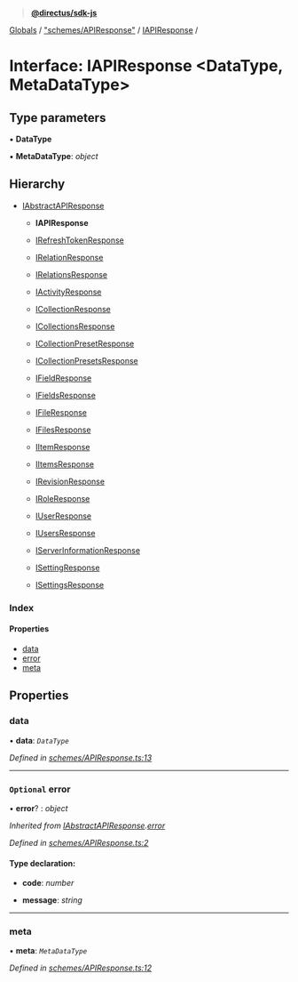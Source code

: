 > **[@directus/sdk-js](../README.md)**

[Globals](../README.md) / ["schemes/APIResponse"](../modules/_schemes_apiresponse_.md) / [IAPIResponse](_schemes_apiresponse_.iapiresponse.md) /

# Interface: IAPIResponse <**DataType, MetaDataType**>

## Type parameters

▪ **DataType**

▪ **MetaDataType**: *object*

## Hierarchy

* [IAbstractAPIResponse](_schemes_apiresponse_.iabstractapiresponse.md)

  * **IAPIResponse**

  * [IRefreshTokenResponse](_schemes_response_token_.irefreshtokenresponse.md)

  * [IRelationResponse](_schemes_response_relation_.irelationresponse.md)

  * [IRelationsResponse](_schemes_response_relation_.irelationsresponse.md)

  * [IActivityResponse](_schemes_response_activity_.iactivityresponse.md)

  * [ICollectionResponse](_schemes_response_collection_.icollectionresponse.md)

  * [ICollectionsResponse](_schemes_response_collection_.icollectionsresponse.md)

  * [ICollectionPresetResponse](_schemes_response_collectionpreset_.icollectionpresetresponse.md)

  * [ICollectionPresetsResponse](_schemes_response_collectionpreset_.icollectionpresetsresponse.md)

  * [IFieldResponse](_schemes_response_field_.ifieldresponse.md)

  * [IFieldsResponse](_schemes_response_field_.ifieldsresponse.md)

  * [IFileResponse](_schemes_response_file_.ifileresponse.md)

  * [IFilesResponse](_schemes_response_file_.ifilesresponse.md)

  * [IItemResponse](_schemes_response_item_.iitemresponse.md)

  * [IItemsResponse](_schemes_response_item_.iitemsresponse.md)

  * [IRevisionResponse](_schemes_response_revision_.irevisionresponse.md)

  * [IRoleResponse](_schemes_response_role_.iroleresponse.md)

  * [IUserResponse](_schemes_response_user_.iuserresponse.md)

  * [IUsersResponse](_schemes_response_user_.iusersresponse.md)

  * [IServerInformationResponse](_schemes_response_serverinformation_.iserverinformationresponse.md)

  * [ISettingResponse](_schemes_response_setting_.isettingresponse.md)

  * [ISettingsResponse](_schemes_response_setting_.isettingsresponse.md)

### Index

#### Properties

* [data](_schemes_apiresponse_.iapiresponse.md#data)
* [error](_schemes_apiresponse_.iapiresponse.md#optional-error)
* [meta](_schemes_apiresponse_.iapiresponse.md#meta)

## Properties

###  data

• **data**: *`DataType`*

*Defined in [schemes/APIResponse.ts:13](https://github.com/janbiasi/sdk-js/blob/6d04a0b/src/schemes/APIResponse.ts#L13)*

___

### `Optional` error

• **error**? : *object*

*Inherited from [IAbstractAPIResponse](_schemes_apiresponse_.iabstractapiresponse.md).[error](_schemes_apiresponse_.iabstractapiresponse.md#optional-error)*

*Defined in [schemes/APIResponse.ts:2](https://github.com/janbiasi/sdk-js/blob/6d04a0b/src/schemes/APIResponse.ts#L2)*

#### Type declaration:

* **code**: *number*

* **message**: *string*

___

###  meta

• **meta**: *`MetaDataType`*

*Defined in [schemes/APIResponse.ts:12](https://github.com/janbiasi/sdk-js/blob/6d04a0b/src/schemes/APIResponse.ts#L12)*
